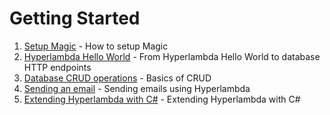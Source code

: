 
# Getting Started

1. [Setup Magic](/tutorials/getting-started) - How to setup Magic
2. [Hyperlambda Hello World](/tutorials/hyperlambda-hello-world) - From Hyperlambda Hello World to database HTTP endpoints
3. [Database CRUD operations](/tutorials/database-crud-operations) - Basics of CRUD
4. [Sending an email](/tutorials/send-email) - Sending emails using Hyperlambda
5. [Extending Hyperlambda with C#](/tutorials/extending-hyperlambda) - Extending Hyperlambda with C#
